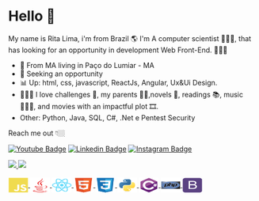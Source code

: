# Hello 🖖

My name is Rita Lima, i'm from Brazil 🌎 I'm A computer scientist 👩🏻‍🎓, that has looking for an opportunity in development Web Front-End. 👩🏻‍💻

- 📍 From MA living in Paço do Lumiar - MA
- 🔎 Seeking an opportunity
- 📊 Up: html, css, javascript, ReactJs, Angular, Ux&Ui Design.
- 🧍🏻‍♀️ I love challenges 🧐, my parents 👫🏻,novels 🥰, readings 📚, music 👩🏻‍🎤,  and movies with an impactful plot 🎞.
- Other: Python, Java, SQL, C#, .Net e Pentest Security

Reach me out 👇🏼

[![Youtube Badge](https://img.shields.io/badge/-Youtube-FF0000?style=flat-square&labelColor=FF0000&logo=youtube&logoColor=white&link=https://www.youtube.com/channel/UCMei3FOAdS85rPXHpygDhuA)](https://www.youtube.com/channel/UCMei3FOAdS85rPXHpygDhuA) [![Linkedin Badge](https://img.shields.io/badge/-LinkedIn-blue?style=flat-square&logo=Linkedin&logoColor=white&link=https://www.linkedin.com/in/ritalimadev/)](https://www.linkedin.com/in/ritalimadev/) [![Instagram Badge](https://img.shields.io/badge/-Instagram-violet?style=flat-square&logo=Instagram&logoColor=white&link=https://www.instagram.com/riita.lima/)](https://www.instagram.com/riita.lima/)

<div>
  <a href="https://github.com/RitaLima23">
  <img height="180em" src="https://github-readme-stats.vercel.app/api?username=ritalima23&show_icons=true&theme=dracula&include_all_commits=true&count_private=true"/>
  <img height="180em" src="https://github-readme-stats.vercel.app/api/top-langs/?username=ritalima23&layout=compact&langs_count=16&theme=dracula"/>
<div>
<div style="display: inline_block"><br>
  <img align="center" alt="Rita-Js" height="30" width="40" src="https://raw.githubusercontent.com/devicons/devicon/master/icons/javascript/javascript-plain.svg">
  <img align="center" alt="Rita-Java" height="30" width="40" src="https://raw.githubusercontent.com/devicons/devicon/master/icons/java/java-plain.svg">
  <img align="center" alt="Rita-React" height="30" width="40" src="https://raw.githubusercontent.com/devicons/devicon/master/icons/react/react-original.svg">
  <img align="center" alt="Rita-HTML" height="30" width="40" src="https://raw.githubusercontent.com/devicons/devicon/master/icons/html5/html5-original.svg">
  <img align="center" alt="Rita-CSS" height="30" width="40" src="https://raw.githubusercontent.com/devicons/devicon/master/icons/css3/css3-original.svg">
  <img align="center" alt="Rita-Python" height="30" width="40" src="https://raw.githubusercontent.com/devicons/devicon/master/icons/python/python-original.svg">
  <img align="center" alt="Rita-Csharp" height="30" width="40" src="https://raw.githubusercontent.com/devicons/devicon/master/icons/csharp/csharp-original.svg">
  <img align="center" alt="Rita-PHP" height="30" width="40" src="https://raw.githubusercontent.com/devicons/devicon/master/icons/php/php-original.svg">
  <img align="center" alt="Rita-Bootstrap" height="30" width="40" src="https://raw.githubusercontent.com/devicons/devicon/master/icons/bootstrap/bootstrap-plain.svg">
  </div>
  
  

